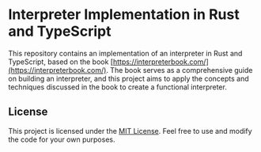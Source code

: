 # Interpreter Implementation in Rust and TypeScript

This repository contains an implementation of an interpreter in Rust and TypeScript, based on the book [https://interpreterbook.com/](https://interpreterbook.com/). The book serves as a comprehensive guide on building an interpreter, and this project aims to apply the concepts and techniques discussed in the book to create a functional interpreter.

## License

This project is licensed under the [MIT License](LICENSE). Feel free to use and modify the code for your own purposes.
